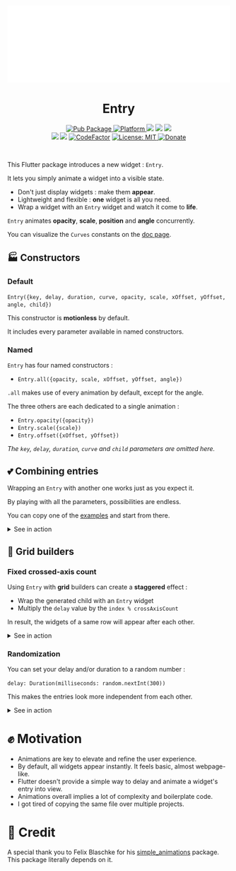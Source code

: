 
<p align="center" >
<img src="https://raw.githubusercontent.com/MickaelHrndz/entry/master/example/assets/entry.gif" alt="entry" />
</p>

<h1 align="center">Entry</h1>

<p align="center">
  <a href="https://pub.dev/packages/entry">
    <img src="https://img.shields.io/pub/v/entry.svg"
      alt="Pub Package" />
  </a>
  <a href="https://flutter.dev">
    <img src="https://img.shields.io/badge/Platform-Flutter-02569B?logo=flutter"
      alt="Platform" />
  </a>
  <a href="https://pub.dev/packages/entry/score" target="_blank"><img src="https://badges.bar/entry/likes"></a>
  <a href="https://pub.dev/packages/entry/score" target="_blank"><img src="https://badges.bar/entry/popularity"></a>
  <a href="https://pub.dev/packages/entry/score" target="_blank"><img src="https://badges.bar/entry/pub%20points"></a><br />
  <a href="https://github.com/MickaelHrndz/entry" target="_blank"><img src="https://img.shields.io/github/repo-size/mickaelhrndz/entry"></a>
  <a href="https://github.com/MickaelHrndz/entry" target="_blank"><img src="https://img.shields.io/github/stars/mickaelhrndz/entry"></a>
  <!--br />
  <a href="https://pub.green/packages/entry#channel-stable">
    <img src="https://img.shields.io/endpoint?url=https://pub.green/packages/entry/badge?channel=stable&style=flat"
      alt="Latest compatibility result for Stable channel" />
  </a>
  <a href="https://pub.green/packages/entry#channel-beta">
    <img src="https://img.shields.io/endpoint?url=https://pub.green/packages/entry/badge?channel=beta&style=flat"
      alt="Latest compatibility result for Beta channel" />
  </a>
  <a href="https://pub.green/packages/entry#channel-dev">
    <img src="https://img.shields.io/endpoint?url=https://pub.green/packages/entry/badge?channel=dev&style=flat"
      alt="Latest compatibility result for Dev channel" />
  </a><br /-->
  <!--a href="https://codecov.io/gh/aagarwal1012/Animated-Text-Kit">
    <img src="https://codecov.io/gh/aagarwal1012/Animated-Text-Kit/branch/master/graph/badge.svg"
      alt="Codecov Coverage" />
  </a-->
  <a href="https://www.codefactor.io/repository/github/mickaelhrndz/entry"><img src="https://www.codefactor.io/repository/github/mickaelhrndz/entry/badge" alt="CodeFactor" /></a>
  <a href="https://pub.dev/packages/entry/license">
    <img src="https://img.shields.io/github/license/aagarwal1012/animated-text-kit?color=red"
      alt="License: MIT" />
  </a>
  <!--a href="https://github.com/Solido/awesome-flutter#animation">
    <img src="https://img.shields.io/badge/Awesome-Flutter-FC60A8?logo=awesome-lists"
      alt="Awesome Flutter" /-->
  </a>
  <a href="https://www.paypal.me/MickaelHrndz">
    <img src="https://img.shields.io/badge/Donate-PayPal-00457C?logo=paypal"
      alt="Donate" />
  </a>
</p></br>

This Flutter package introduces a new widget : `Entry`.

It lets you simply animate a widget into a visible state.

- Don't just display widgets : make them **appear**.
- Lightweight and flexible : **one** widget is all you need.
- Wrap a widget with an `Entry` widget and watch it come to **life**.

`Entry` animates **opacity**, **scale**, **position** and **angle** concurrently.

You can visualize the `Curves` constants on the  [doc page](https://api.flutter.dev/flutter/animation/Curves-class.html).

## 🏭 Constructors

### Default

`Entry({key, delay, duration, curve, opacity, scale, xOffset, yOffset, angle, child})`

This constructor is **motionless** by default.

It includes every parameter available in named constructors.


### Named

`Entry` has four named constructors :

- `Entry.all({opacity, scale, xOffset, yOffset, angle})`

`.all` makes use of every animation by default, except for the angle.

The three others are each dedicated to a single animation :

- `Entry.opacity({opacity})`
- `Entry.scale({scale})`
- `Entry.offset({xOffset, yOffset})`

_The `key`, `delay`, `duration`, `curve` and `child` parameters are omitted here._

## 💕 Combining entries

Wrapping an `Entry` with another one works just as you expect it.

By playing with all the parameters, possibilities are endless.

You can copy one of the [examples](https://pub.dev/packages/entry/example) and start from there.

<details>
  <summary>See in action</summary>
    <p align="center" >
        <img src="https://raw.githubusercontent.com/MickaelHrndz/entry/master/example/assets/combined.gif" alt="entry" />
    </p>
</details>

## 👷 Grid builders

### Fixed crossed-axis count

Using `Entry` with **grid** builders can create a **staggered** effect :

- Wrap the generated child with an `Entry` widget
- Multiply the `delay` value by the `index % crossAxisCount`

In result, the widgets of a same row will appear after each other.

<details>
  <summary>See in action</summary>
    <p align="center" >
        <img src="https://raw.githubusercontent.com/MickaelHrndz/entry/master/example/assets/staggered.gif" alt="entry" />
    </p>
</details>

### Randomization

You can set your delay and/or duration to a random number :

`delay: Duration(milliseconds: random.nextInt(300))`

This makes the entries look more independent from each other.

<details>
  <summary>See in action</summary>
    <p align="center" >
        <img src="https://raw.githubusercontent.com/MickaelHrndz/entry/master/example/assets/randomized.gif" alt="entry" />
    </p>
</details>

# ✊ Motivation

- Animations are key to elevate and refine the user experience.
- By default, all widgets appear instantly. It feels basic, almost webpage-like.
- Flutter doesn't provide a simple way to delay and animate a widget's entry into view.
- Animations overall implies a lot of complexity and boilerplate code.
- I got tired of copying the same file over multiple projects.

# 🙏 Credit

A special thank you to Felix Blaschke for his [simple_animations](https://pub.dev/packages/simple_animations) package. This package literally depends on it.
